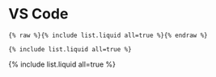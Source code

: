# VS Code

```
{% raw %}{% include list.liquid all=true %}{% endraw %}

{% include list.liquid all=true %}
```

{% include list.liquid all=true %}
